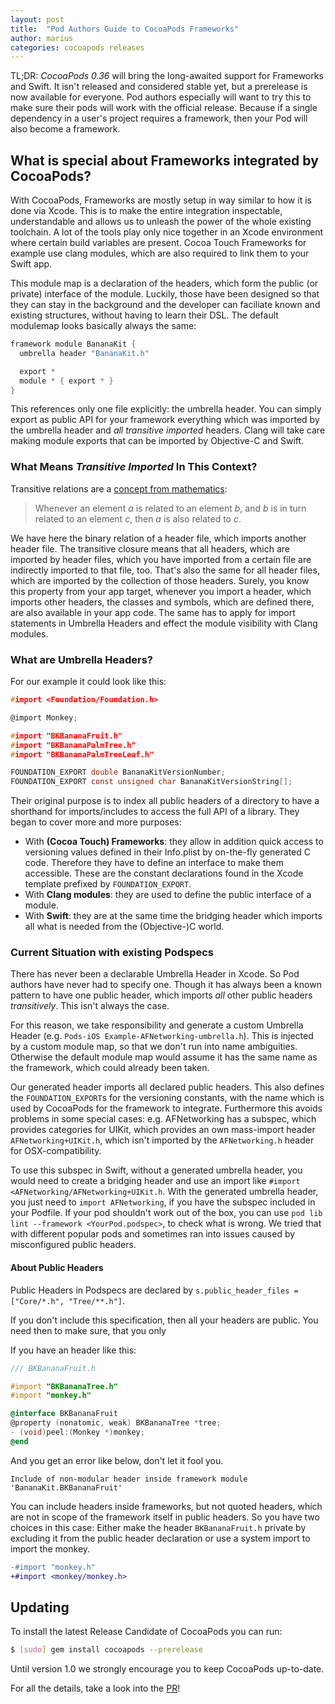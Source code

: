 ```yaml
---
layout: post
title:  "Pod Authors Guide to CocoaPods Frameworks"
author: marius
categories: cocoapods releases
---
```


TL;DR: _CocoaPods 0.36_ will bring the long-awaited support for Frameworks and Swift.
It isn't released and considered stable yet, but a prerelease is now available for everyone.
Pod authors especially will want to try this to make sure their pods will work with the official release. Because if a single dependency in a user's project requires a framework, then your Pod will also become a framework.

<!-- more -->

## What is special about Frameworks integrated by CocoaPods?

With CocoaPods, Frameworks are mostly setup in way similar to how it is done via Xcode. This is to make the entire integration inspectable, understandable and allows us to unleash the power of the whole existing toolchain. A lot of the tools play only nice together in an Xcode environment where certain build variables are present. Cocoa Touch Frameworks for example use clang modules, which are also required to link them to your Swift app.

This module map is a declaration of the headers, which form the public (or private) interface of the module. Luckily, those have been designed so that they can stay in the background and the developer can faciliate known and existing structures, without having to learn their DSL. The default modulemap looks basically always the same:

```c
framework module BananaKit {
  umbrella header "BananaKit.h"

  export *
  module * { export * }
}
```

This references only one file explicitly: the umbrella header.
You can simply export as public API for your framework everything which was imported by the umbrella header and *all transitive imported* headers.
Clang will take care making module exports that can be imported by Objective-C and Swift.


### What Means *Transitive Imported* In This Context?

Transitive relations are a [concept from mathematics](http://en.wikipedia.org/wiki/Transitive_relation):

>Whenever an element *a* is related to an element *b*, and *b* is in turn related to an element *c*, then *a* is also related to *c*.

We have here the binary relation of a header file, which imports another header file.
The transitive closure means that all headers, which are imported by header files, which you have imported from a certain file are indirectly imported to that file, too. That's also the same for all header files, which are imported by the collection of those headers.
Surely, you know this property from your app target, whenever you import a header, which imports other headers, the classes and symbols, which are defined there, are also available in your app code.
The same has to apply for import statements in Umbrella Headers and effect the module visibility with Clang modules.


### What are Umbrella Headers?

For our example it could look like this:

```c
#import <Foundation/Foundation.h>

@import Monkey;

#import "BKBananaFruit.h"
#import "BKBananaPalmTree.h"
#import "BKBananaPalmTreeLeaf.h"

FOUNDATION_EXPORT double BananaKitVersionNumber;
FOUNDATION_EXPORT const unsigned char BananaKitVersionString[];
```

Their original purpose is to index all public headers of a directory to have a shorthand for imports/includes to access the full API of a library.
They began to cover more and more purposes:

* With **(Cocoa Touch) Frameworks**: they allow in addition quick access to versioning values defined in their Info.plist by on-the-fly generated C code. Therefore they have to define an interface to make them accessible. These are the constant declarations found in the Xcode template prefixed by `FOUNDATION_EXPORT`.
* With **Clang modules**: they are used to define the public interface of a module.
* With **Swift**: they are at the same time the bridging header which imports all what is needed from the (Objective-)C world.


### Current Situation with existing Podspecs

There has never been a declarable Umbrella Header in Xcode.
So Pod authors have never had to specify one.
Though it has always been a known pattern to have one public header, which imports *all* other public headers *transitively*.
This isn't always the case.

For this reason, we take responsibility and generate a custom Umbrella Header (e.g. `Pods-iOS Example-AFNetworking-umbrella.h`). This is injected by a custom module map, so that we don't run into name ambiguities. Otherwise the default module map would assume it has the same name as the framework, which could already been taken.

Our generated header imports all declared public headers. This also defines the `FOUNDATION_EXPORT`s for the versioning constants, with the name which is used by CocoaPods for the framework to integrate. Furthermore this avoids problems in some special cases: e.g. AFNetworking has a subspec, which provides categories for UIKit, which provides an own mass-import header `AFNetworking+UIKit.h`, which isn't imported by the `AFNetworking.h` header for OSX-compatibility.

To use this subspec in Swift, without a generated umbrella header, you would need to create a bridging header and use an import like `#import <AFNetworking/AFNetworking+UIKit.h`. With the generated umbrella header, you just need to `import AFNetworking`, if you have the subspec included in your Podfile. If your pod shouldn't work out of the box, you can use `pod lib lint --framework <YourPod.podspec>`, to check what is wrong. We tried that with different popular pods and sometimes ran into issues caused by misconfigured public headers.


#### About Public Headers

Public Headers in Podspecs are declared by `s.public_header_files = ["Core/*.h", "Tree/**.h"]`.

If you don't include this specification, then all your headers are public.
You need then to make sure, that you only

If you have an header like this:

```objectivec
/// BKBananaFruit.h

#import "BKBananaTree.h"
#import "monkey.h"

@interface BKBananaFruit
@property (nonatomic, weak) BKBananaTree *tree;
- (void)peel:(Monkey *)monkey;
@end
```

And you get an error like below, don't let it fool you.

```
Include of non-modular header inside framework module 'BananaKit.BKBananaFruit'
```

You can include headers inside frameworks, but not quoted headers, which are not in scope of the framework itself in public headers. So you have two choices in this case: Either make the header `BKBananaFruit.h` private by excluding it from the public header declaration or use a system import to import the monkey.

```diff
-#import "monkey.h"
+#import <monkey/monkey.h>
```


## Updating

To install the latest Release Candidate of CocoaPods you can run:

```bash
$ [sudo] gem install cocoapods --prerelease
```

Until version 1.0 we strongly encourage you to keep CocoaPods up-to-date.

For all the details, take a look into the
[PR](https://github.com/CocoaPods/CocoaPods/pull/2835)!
